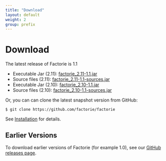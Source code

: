 ```yaml
---
title: "Download"
layout: default
weight: 2
group: prefix
---
```


Download
===

The latest release of Factorie is 1.1

- Executable Jar (2.11): [factorie_2.11-1.1.jar](https://github.com/factorie/factorie/releases/download/factorie_2.11-1.1/factorie_2.11-1.1.jar)
- Source files (2.11): [factorie_2.11-1.1-sources.jar](https://github.com/factorie/factorie/releases/download/factorie_2.11-1.1/factorie_2.11-1.1-sources.jar)
- Executable Jar (2.10): [factorie_2.10-1.1.jar](https://github.com/factorie/factorie/releases/download/factorie_2.10-1.1/factorie_2.10-1.1.jar)
- Source files (2.10): [factorie_2.10-1.1-sources.jar](https://github.com/factorie/factorie/releases/download/factorie_2.10-1.1/factorie_2.10-1.1-sources.jar)


Or, you can can clone the latest snapshot version from GitHub:

```
$ git clone https://github.com/factorie/factorie
```

See [Installation](tutorials/UsersGuide20Installation.html) for details.

Earlier Versions
---

To download earlier versions of Factorie (for example 1.0), see our [GitHub releases page](https://github.com/factorie/factorie/releases).
